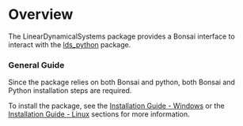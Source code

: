 # Overview

The LinearDynamicalSystems package provides a Bonsai interface to interact with the [lds_python](https://github.com/joacorapela/lds_python) package.

### General Guide

Since the package relies on both Bonsai and python, both Bonsai and Python installation steps are required.

To install the package, see the [Installation Guide - Windows](lds-installation-guide-windows.md) or the [Installation Guide - Linux](lds-installation-guide-linux.md) sections for more information.
